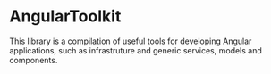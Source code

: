 # AngularToolkit

This library is a compilation of useful tools for developing Angular applications, such as infrastruture and generic services, models and components.